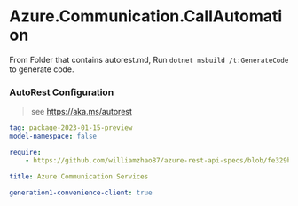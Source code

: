 # Azure.Communication.CallAutomation

From Folder that contains autorest.md, Run `dotnet msbuild /t:GenerateCode` to generate code.

### AutoRest Configuration
> see https://aka.ms/autorest

```yaml
tag: package-2023-01-15-preview
model-namespace: false

require:
    - https://github.com/williamzhao87/azure-rest-api-specs/blob/fe329b13e276094b3c2ccf316fe6b9c1e4db1355/specification/communication/data-plane/CallAutomation/readme.md

title: Azure Communication Services

generation1-convenience-client: true

```
